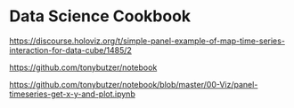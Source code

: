 # Data Science Cookbook

https://discourse.holoviz.org/t/simple-panel-example-of-map-time-series-interaction-for-data-cube/1485/2

https://github.com/tonybutzer/notebook

https://github.com/tonybutzer/notebook/blob/master/00-Viz/panel-timeseries-get-x-y-and-plot.ipynb
